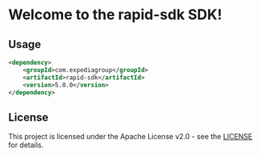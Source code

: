# Welcome to the rapid-sdk SDK!

## Usage
```xml
<dependency>
    <groupId>com.expediagroup</groupId>
    <artifactId>rapid-sdk</artifactId>
    <version>5.0.0</version>
</dependency>
```

## License

This project is licensed under the Apache License v2.0 - see the [LICENSE](LICENSE) for details.
